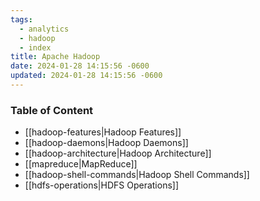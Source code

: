```yaml
---
tags:
  - analytics
  - hadoop
  - index
title: Apache Hadoop
date: 2024-01-28 14:15:56 -0600
updated: 2024-01-28 14:15:56 -0600
---
```


### Table of Content

* [[hadoop-features|Hadoop Features]]
* [[hadoop-daemons|Hadoop Daemons]]
* [[hadoop-architecture|Hadoop Architecture]]
* [[mapreduce|MapReduce]]
* [[hadoop-shell-commands|Hadoop Shell Commands]]
* [[hdfs-operations|HDFS Operations]]
